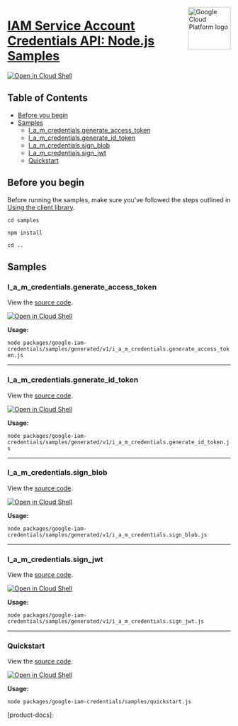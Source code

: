 [//]: # "This README.md file is auto-generated, all changes to this file will be lost."
[//]: # "To regenerate it, use `python -m synthtool`."
<img src="https://avatars2.githubusercontent.com/u/2810941?v=3&s=96" alt="Google Cloud Platform logo" title="Google Cloud Platform" align="right" height="96" width="96"/>

# [IAM Service Account Credentials API: Node.js Samples](https://github.com/googleapis/google-cloud-node)

[![Open in Cloud Shell][shell_img]][shell_link]



## Table of Contents

* [Before you begin](#before-you-begin)
* [Samples](#samples)
  * [I_a_m_credentials.generate_access_token](#i_a_m_credentials.generate_access_token)
  * [I_a_m_credentials.generate_id_token](#i_a_m_credentials.generate_id_token)
  * [I_a_m_credentials.sign_blob](#i_a_m_credentials.sign_blob)
  * [I_a_m_credentials.sign_jwt](#i_a_m_credentials.sign_jwt)
  * [Quickstart](#quickstart)

## Before you begin

Before running the samples, make sure you've followed the steps outlined in
[Using the client library](https://github.com/googleapis/google-cloud-node#using-the-client-library).

`cd samples`

`npm install`

`cd ..`

## Samples



### I_a_m_credentials.generate_access_token

View the [source code](https://github.com/googleapis/google-cloud-node/blob/main/packages/google-iam-credentials/samples/generated/v1/i_a_m_credentials.generate_access_token.js).

[![Open in Cloud Shell][shell_img]](https://console.cloud.google.com/cloudshell/open?git_repo=https://github.com/googleapis/google-cloud-node&page=editor&open_in_editor=packages/google-iam-credentials/samples/generated/v1/i_a_m_credentials.generate_access_token.js,samples/README.md)

__Usage:__


`node packages/google-iam-credentials/samples/generated/v1/i_a_m_credentials.generate_access_token.js`


-----




### I_a_m_credentials.generate_id_token

View the [source code](https://github.com/googleapis/google-cloud-node/blob/main/packages/google-iam-credentials/samples/generated/v1/i_a_m_credentials.generate_id_token.js).

[![Open in Cloud Shell][shell_img]](https://console.cloud.google.com/cloudshell/open?git_repo=https://github.com/googleapis/google-cloud-node&page=editor&open_in_editor=packages/google-iam-credentials/samples/generated/v1/i_a_m_credentials.generate_id_token.js,samples/README.md)

__Usage:__


`node packages/google-iam-credentials/samples/generated/v1/i_a_m_credentials.generate_id_token.js`


-----




### I_a_m_credentials.sign_blob

View the [source code](https://github.com/googleapis/google-cloud-node/blob/main/packages/google-iam-credentials/samples/generated/v1/i_a_m_credentials.sign_blob.js).

[![Open in Cloud Shell][shell_img]](https://console.cloud.google.com/cloudshell/open?git_repo=https://github.com/googleapis/google-cloud-node&page=editor&open_in_editor=packages/google-iam-credentials/samples/generated/v1/i_a_m_credentials.sign_blob.js,samples/README.md)

__Usage:__


`node packages/google-iam-credentials/samples/generated/v1/i_a_m_credentials.sign_blob.js`


-----




### I_a_m_credentials.sign_jwt

View the [source code](https://github.com/googleapis/google-cloud-node/blob/main/packages/google-iam-credentials/samples/generated/v1/i_a_m_credentials.sign_jwt.js).

[![Open in Cloud Shell][shell_img]](https://console.cloud.google.com/cloudshell/open?git_repo=https://github.com/googleapis/google-cloud-node&page=editor&open_in_editor=packages/google-iam-credentials/samples/generated/v1/i_a_m_credentials.sign_jwt.js,samples/README.md)

__Usage:__


`node packages/google-iam-credentials/samples/generated/v1/i_a_m_credentials.sign_jwt.js`


-----




### Quickstart

View the [source code](https://github.com/googleapis/google-cloud-node/blob/main/packages/google-iam-credentials/samples/quickstart.js).

[![Open in Cloud Shell][shell_img]](https://console.cloud.google.com/cloudshell/open?git_repo=https://github.com/googleapis/google-cloud-node&page=editor&open_in_editor=packages/google-iam-credentials/samples/quickstart.js,samples/README.md)

__Usage:__


`node packages/google-iam-credentials/samples/quickstart.js`






[shell_img]: https://gstatic.com/cloudssh/images/open-btn.png
[shell_link]: https://console.cloud.google.com/cloudshell/open?git_repo=https://github.com/googleapis/google-cloud-node&page=editor&open_in_editor=samples/README.md
[product-docs]: 
